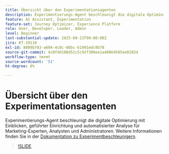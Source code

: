```yaml
---
title: Übersicht über den Experimentationsagenten
description: Experimentierungs-Agent beschleunigt die digitale Optimierung mit Einblicken, geführter Einrichtung und automatisierter Analyse für Marketing-Experten, Analysten und Administratoren.
feature: AI Assistant, Experimentation
feature-set: Journey Optimizer, Experience Platform
role: User, Developer, Leader, Admin
level: Beginner
last-substantial-update: 2025-09-23T00:00:00Z
jira: KT-19110
exl-id: 8089b703-a694-4c0c-86bc-61991edc9b78
source-git-commit: 4c0fdd180d52c5c92f306ee1a40864505ee8102d
workflow-type: tm+mt
source-wordcount: '51'
ht-degree: 0%

---
```


# Übersicht über den Experimentationsagenten

Experimentierungs-Agent beschleunigt die digitale Optimierung mit Einblicken, geführter Einrichtung und automatisierter Analyse für Marketing-Experten, Analysten und Administratoren. Weitere Informationen finden Sie in der [Dokumentation zu Experimentbeschleunigern](https://experienceleague.adobe.com/de/docs/journey-optimizer/using/content-management/content-experiment/experiment/experiment-accelerator).

>[!SLIDE](experimentation-agent-overview)
